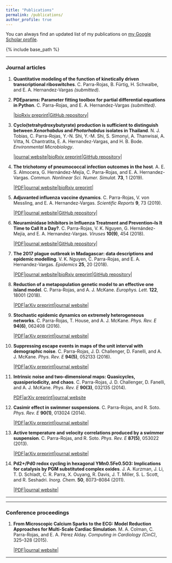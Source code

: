 ```yaml
---
title: "Publications"
permalink: /publications/
author_profile: true
---
```


You can always find an updated list of my publications on [my Google Scholar profile](https://scholar.google.co.uk/citations?user=YnR1OOQAAAAJ&hl=en).

{% include base_path %}

---

### Journal articles

1. **Quantitative modeling of the function of kinetically driven transcriptional riboswitches**. C. Parra-Rojas, B. Fürtig, H. Schwalbe, and E. A. Hernandez-Vargas *(submitted)*.

1. **PDEparams: Parameter fitting toolbox for partial differential equations in Python**.
C. Parra-Rojas, and E. A. Hernandez-Vargas *(submitted)*.

    |[bioRxiv preprint](https://www.biorxiv.org/content/10.1101/631226v1)|[GitHub repository](https://github.com/cparrarojas/PDEparams)|

3. **Cyclo(tetrahydroxybutyrate) production is sufficient to distinguish between _Xenorhabdus_ and _Photorhabdus_ isolates in Thailand**.
N. J. Tobias, C. Parra-Rojas, Y.-N. Shi, Y.-M. Shi, S. Simonyi, A. Thanwisai, A. Vitta, N. Chantratita, E. A. Hernandez-Vargas, and H. B. Bode. *Environmental Microbiology*.

    |[journal website](https://onlinelibrary.wiley.com/doi/full/10.1111/1462-2920.14685)|[bioRxiv preprint](https://www.biorxiv.org/content/10.1101/535781v1)|[GitHub repository](https://github.com/cparrarojas/geographical-chemotypes)|

4. **The trichotomy of pneumococcal infection outcomes in the host**. A. E. S. Almocera, G. Hernández-Mejía, C. Parra-Rojas, and E. A. Hernandez-Vargas. *Commun. Nonlinear Sci. Numer. Simulat.* **73**, 1 (2019).

    |[PDF](/files/pubs/2019-Pneumococcus.pdf)|[journal website](https://www.sciencedirect.com/science/article/pii/S1007570419300292)|[bioRxiv preprint](https://www.biorxiv.org/content/early/2018/07/16/370007)|

1. **Adjuvanted influenza vaccine dynamics**. C. Parra-Rojas, V. von Messling, and E. A. Hernandez-Vargas. *Scientific Reports* **9**, 73 (2019).

    |[PDF](/files/pubs/2019-Vaccine.pdf)|[journal website](https://www.nature.com/articles/s41598-018-36426-9)|[GitHub repository](https://github.com/cparrarojas/adjuvanted-vaccine)|

1. **Neuraminidase Inhibitors in Influenza Treatment and Prevention–Is It Time to Call It a Day?**. C. Parra-Rojas, V. K. Nguyen, G. Hernández-Mejía, and E. A. Hernandez-Vargas. *Viruses* **10(9)**, 454 (2018).

    |[PDF](/files/pubs/2018-NAIs.pdf)|[journal website](http://www.mdpi.com/1999-4915/10/9/454)|[GitHub repository](https://github.com/systemsmedicine/neuraminidase-inhibitors)|

1. **The 2017 plague outbreak in Madagascar: data descriptions and epidemic modelling**. V. K. Nguyen, C. Parra-Rojas, and E. A. Hernandez-Vargas. *Epidemics* **25**, 20 (2018).

    |[PDF](/files/pubs/2018-Plague.pdf)|[journal website](https://www.sciencedirect.com/science/article/pii/S1755436518300070)|[bioRxiv preprint](https://www.biorxiv.org/content/early/2018/01/14/247569)|[GitHub repository](https://github.com/systemsmedicine/plague2017)|

1. **Reduction of a metapopulation genetic model to an effective one island model**. C. Parra-Rojas, and A. J. McKane. *Europhys. Lett.* **122**, 18001 (2018).

    |[PDF](/files/pubs/2018-SLVC.pdf)|[arXiv preprint](https://arxiv.org/abs/1707.07145)|[journal website](http://iopscience.iop.org/article/10.1209/0295-5075/122/18001)|

2. **Stochastic epidemic dynamics on extremely heterogeneous networks**. C. Parra-Rojas, T. House, and A. J. McKane. *Phys. Rev. E* **94(6)**, 062408 (2016).

    |[PDF](/files/pubs/2016-Network_epidemics.pdf)|[arXiv preprint](https://arxiv.org/abs/1609.08450)|[journal website](https://journals.aps.org/pre/abstract/10.1103/PhysRevE.94.062408)|

3. **Suppressing escape events in maps of the unit interval with demographic noise**. C. Parra-Rojas, J. D. Challenger, D. Fanelli, and A. J. McKane. *Phys. Rev. E* **94(5)**, 052133 (2016).

    |[PDF](/files/pubs/2016-Escape.pdf)|[arXiv preprint](https://arxiv.org/abs/1607.03544)|[journal website](https://journals.aps.org/pre/abstract/10.1103/PhysRevE.94.052133)|

4. **Intrinsic noise and two-dimensional maps: Quasicycles, quasiperiodicity, and chaos**. C. Parra-Rojas, J. D. Challenger, D. Fanelli, and A. J. McKane. *Phys. Rev. E* **90(3)**, 032135 (2014).

    [PDF](/files/pubs/2014-2D_maps.pdf)|[arXiv preprint](https://arxiv.org/abs/1407.1759)|[journal website](https://journals.aps.org/pre/abstract/10.1103/PhysRevE.90.032135)

5. **Casimir effect in swimmer suspensions**. C. Parra-Rojas, and R. Soto. *Phys. Rev. E* **90(1)**, 013024 (2014).

    |[PDF](/files/pubs/2014-Casimir.pdf)|[arXiv preprint](https://arxiv.org/abs/1404.4857)|[journal website](https://journals.aps.org/pre/abstract/10.1103/PhysRevE.90.013024)|

6. **Active temperature and velocity correlations produced by a swimmer suspension**. C. Parra-Rojas, and R. Soto. *Phys. Rev. E* **87(5)**, 053022 (2013).

    |[PDF](/files/pubs/2013-T_active.pdf)|[arXiv preprint](https://arxiv.org/abs/1305.3720)|[journal website](https://journals.aps.org/pre/abstract/10.1103/PhysRevE.87.053022)|

7. **Pd2+/Pd0 redox cycling in hexagonal YMn0.5Fe0.5O3: Implications for catalysis by PGM substituted complex oxides**. J. A. Kurzman, J. Li, T. D. Schladt, C. R. Parra, X. Ouyang, R. Davis, J. T. Miller, S. L. Scott, and R. Seshadri. *Inorg. Chem.* **50**, 8073–8084 (2011).

    |[PDF](/files/pubs/2011-Pd_cycling.pdf)|[journal website](http://pubs.acs.org/doi/abs/10.1021/ic200455a)|

----
----

### Conference proceedings

1. **From Microscopic Calcium Sparks to the ECG: Model Reduction Approaches for Multi-Scale Cardiac Simulation**. M. A. Colman, C. Parra-Rojas, and E. A. Pérez Alday. *Computing in Cardiology (CinC)*, 325–328 (2015).

    |[PDF](/files/pubs/2015-Ca_sparks.pdf)|[journal website](http://ieeexplore.ieee.org/abstract/document/7408652/)|

---
